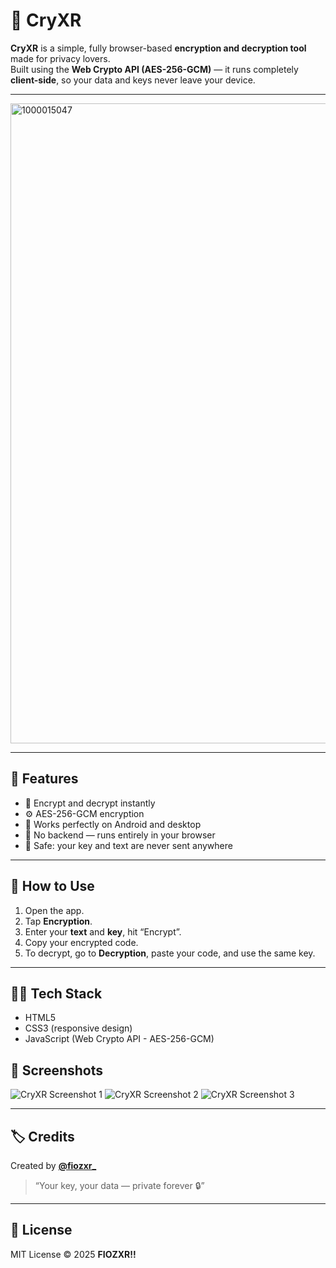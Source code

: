 # 💠 CryXR

**CryXR** is a simple, fully browser-based **encryption and decryption tool** made for privacy lovers.  
Built using the **Web Crypto API (AES-256-GCM)** — it runs completely **client-side**, so your data and keys never leave your device.

---

<img width="1024" height="1024" alt="1000015047" src="https://github.com/user-attachments/assets/adbe4dc5-4a45-494c-8884-77849142a8c4" />

---

## 🚀 Features

- 🔐 Encrypt and decrypt instantly  
- ⚙️ AES-256-GCM encryption  
- 📱 Works perfectly on Android and desktop  
- 🧠 No backend — runs entirely in your browser  
- 💾 Safe: your key and text are never sent anywhere  

---

## 🧰 How to Use

1. Open the app.
2. Tap **Encryption**.
3. Enter your **text** and **key**, hit “Encrypt”.
4. Copy your encrypted code.
5. To decrypt, go to **Decryption**, paste your code, and use the same key.

---

## 🧑‍💻 Tech Stack

- HTML5  
- CSS3 (responsive design)  
- JavaScript (Web Crypto API - AES-256-GCM)


## 📸 Screenshots

![CryXR Screenshot 1](/images/screenshot1.png)
![CryXR Screenshot 2](/images/screenshot2.png)
![CryXR Screenshot 3](/images/screenshot3.png)


---

## 🏷️ Credits

Created by **[@fiozxr_](https://github.com/fiozxr)**  
> “Your key, your data — private forever 🔒”

---

## 🪪 License

MIT License © 2025 **FIOZXR!!** 
